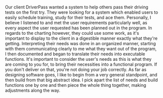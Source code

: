 Our client DriverPass wanted a system to help others pass their driving tests on the first try. They were looking for a system which enabled users to easily schedule training, study for their tests, and ace them. Personally, I believe I listened to and met the user requirements particularly well, as every aspect the user requested has been planned out in the program. In regards to the charting however, they could use some work, as it's important to display to the client in a digestible manner exactly what they're getting. Interpreting their needs was done in an organized manner, starting with them communicating clearly to me what they want out of the program, I then documented and began to translate their needs into executable functions. It's important to consider the user's needs as this is what they are coming to you for, to bring their necessities into a functional program. If you don't deliver on that, you're not doing your job correctly. As far as designing software goes, I like to begin from a very general standpoint, and then build from that big abstract idea. I pick apart the list of needs and build functions one by one and then piece the whole thing together, making adjustments along the way.
